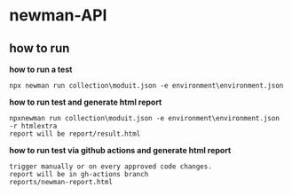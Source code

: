 # newman-API



## how to run

**how to run a test**
```
npx newman run collection\moduit.json -e environment\environment.json 
```

**how to run test and generate html report**
```
npxnewman run collection\moduit.json -e environment\environment.json  -r htmlextra
report will be report/result.html
```

**how to run test via github actions and generate html report**
```
trigger manually or on every approved code changes.
report will be in gh-actions branch
reports/newman-report.html
```
